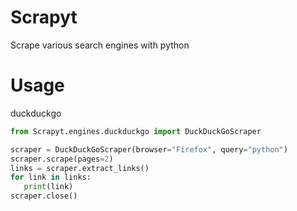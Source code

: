 # Scrapyt
 Scrape various search engines with python 

 # Usage

 duckduckgo
 ```python
from Scrapyt.engines.duckduckgo import DuckDuckGoScraper

scraper = DuckDuckGoScraper(browser="Firefox", query="python")
scraper.scrape(pages=2)
links = scraper.extract_links()
for link in links:
    print(link)
scraper.close()
```
